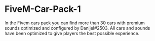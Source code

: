 # FiveM-Car-Pack-1
In the Fivem cars pack you can find more than 30 cars with premium sounds optimized and configured by Danijel#2503. All cars and sounds have been optimized to give players the best possible experience.
